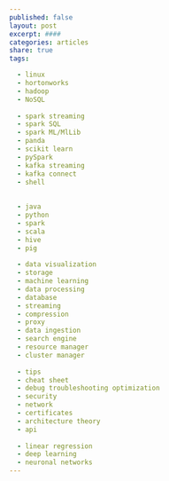 ```yaml
---
published: false 
layout: post
excerpt: ####
categories: articles
share: true
tags:

  - linux
  - hortonworks
  - hadoop
  - NoSQL
  
  - spark streaming
  - spark SQL
  - spark ML/MlLib
  - panda
  - scikit learn
  - pySpark
  - kafka streaming
  - kafka connect
  - shell
  
  
  - java
  - python
  - spark
  - scala
  - hive
  - pig
  
  - data visualization
  - storage
  - machine learning
  - data processing
  - database
  - streaming
  - compression
  - proxy
  - data ingestion
  - search engine
  - resource manager
  - cluster manager
  
  - tips
  - cheat sheet
  - debug troubleshooting optimization
  - security
  - network
  - certificates
  - architecture theory
  - api
  
  - linear regression
  - deep learning
  - neuronal networks
---
```

